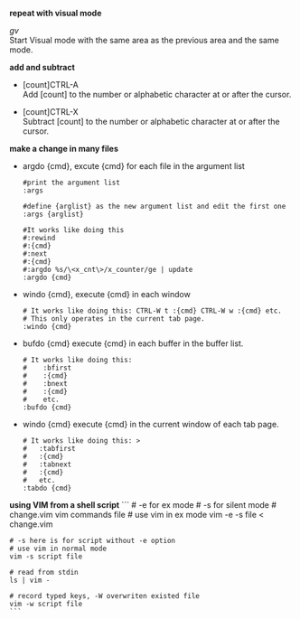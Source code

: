 **repeat with visual mode**

*gv*       
Start Visual mode with the same area as the previous area and the same mode.

**add and subtract**

+   [count]CTRL-A			
Add [count] to the number or alphabetic character at or after the cursor.  

+   [count]CTRL-X          
Subtract [count] to the number or alphabetic character at or after the cursor.   

**make a change in many files**

+   argdo {cmd}, excute {cmd} for each file in the  argument list

    ```
    #print the argument list
    :args   

    #define {arglist} as the new argument list and edit the first one
    :args {arglist} 

    #It works like doing this 
    #:rewind 
    #:{cmd} 
    #:next 
    #:{cmd}
    #:argdo %s/\<x_cnt\>/x_counter/ge | update
    :argdo {cmd}
    ```

+   windo {cmd}, execute {cmd} in each window
    ```
    # It works like doing this: CTRL-W t :{cmd} CTRL-W w :{cmd} etc.                               
    # This only operates in the current tab page.
    :windo {cmd}
    ```
    

+   bufdo {cmd} execute {cmd} in each buffer in the buffer list.
    ```
    # It works like doing this:                   
    #    :bfirst                                 
    #    :{cmd}                                  
    #    :bnext                                  
    #    :{cmd}                                  
    #    etc.                                    
    :bufdo {cmd}
    ```

+   windo {cmd} execute {cmd} in the current window of each tab page. 
    ```
    # It works like doing this: >     
    # 	:tabfirst               
    # 	:{cmd}                  
    # 	:tabnext                
    # 	:{cmd}                  
    # 	etc.                    
    :tabdo {cmd}
    ```

**using VIM from a shell script**
    ```
    # -e for ex mode
    # -s for silent mode
    # change.vim vim commands file
    # use vim in ex mode
    vim -e -s file < change.vim
    
    # -s here is for script without -e option
    # use vim in normal mode
    vim -s script file
    
    # read from stdin
    ls | vim -
    
    # record typed keys, -W overwriten existed file
    vim -w script file
    ```
